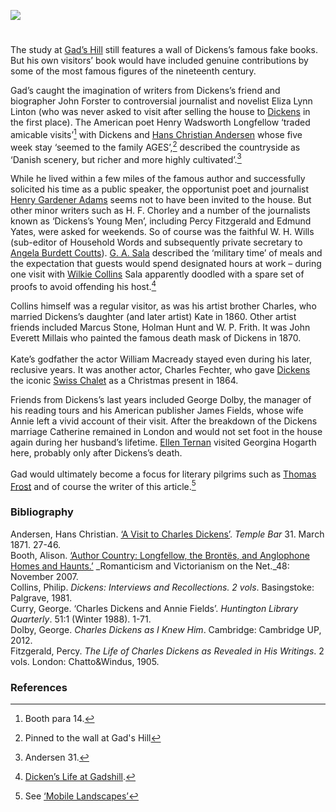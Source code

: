 <a href="https://juncture-digital.org"><img src="https://juncture-digital.org/images/ve-button.png"></a>
<param ve-config title="Dickens and Friends" author="Professor Carolyn Oulton" layout="vtl" banner="images/Grammar_School_Gate_Rochester.jpg">

<param ve-entity eid="Q729006" aliases="Chatham">
<param ve-entity eid="Q5068781" aliases="Chalk">
<param ve-entity eid="Q922739" aliases="Broadstairs">
<param ve-entity eid="Q375314" aliases="Folkestone">
<param ve-entity eid="Q29303" aliases="Canterbury">
<param ve-entity eid="Q507517" aliases="Rochester">

#

The study at [Gad’s Hill](/dickens/dickens-gads-hill) still features a wall of Dickens’s famous fake books. But his own visitors’ book would have included genuine contributions by some of the most famous figures of the nineteenth century.
<param ve-image url="https://upload.wikimedia.org/wikipedia/commons/6/60/Engraving_of_Dickens_at_Gad%27s_Hill%2C_Samuel_Hollyer.png" label="Engraving of Dickens at Gad's Hill" attribution="Samuel Hollyer, Public domain, via Wikimedia Commons">

Gad’s caught the imagination of writers from Dickens’s friend and biographer John Forster to controversial journalist and novelist Eliza Lynn Linton (who was never asked to visit after selling the house to [Dickens](/dickens) in the first place). The American poet Henry Wadsworth Longfellow ‘traded amicable visits’[^ref1]  with Dickens and [Hans Christian Andersen](/19c/19c-christian-andersen) whose five week stay ‘seemed to the family AGES’,[^ref2]  described the countryside as ‘Danish scenery, but richer and more highly cultivated’.[^ref3]
<param ve-image url="https://upload.wikimedia.org/wikipedia/commons/a/a7/Henry_Wadsworth_Longfellow%2C_photographed_by_Julia_Margaret_Cameron_in_1868.jpg" label="Henry Wadsworth Longfellow" attribution="Julia Margaret Cameron, Public domain, via Wikimedia Commons">

While he lived within a few miles of the famous author and successfully solicited his time as a public speaker, the opportunist poet and journalist [Henry Gardener Adams](/19c/19c-gardiner-adams-biography) seems not to have been invited to the house. But other minor writers such as H. F. Chorley and a number of the journalists known as ‘Dickens’s Young Men’, including Percy Fitzgerald and Edmund Yates, were asked for weekends. So of course was the faithful W. H. Wills (sub-editor of Household Words and subsequently private secretary to [Angela Burdett Coutts]( /19c/19c-burdett-coutts-biography)). [G. A. Sala](/19c/19c-sala-biography) described the ‘military time’ of meals and the expectation that guests would spend designated hours at work – during one visit with [Wilkie Collins]( /19c/19c-collins-biography) Sala apparently doodled with a spare set of proofs to avoid offending his host.[^ref4]  
<param ve-image url="https://upload.wikimedia.org/wikipedia/commons/6/65/George_Augustus_Sala_%28Waddy%2C_1872%29.jpg" label="George Augustus Sala" attribution="Frederick Waddy, Public domain, via Wikimedia Commons">

Collins himself was a regular visitor, as was his artist brother Charles, who married Dickens’s daughter (and later artist) Kate in 1860. Other artist friends included Marcus Stone, Holman Hunt and W. P. Frith. It was John Everett Millais who painted the famous death mask of Dickens in 1870.
<br><br>
Kate’s godfather the actor William Macready stayed even during his later, reclusive years. It was another actor, Charles Fechter, who gave [Dickens](/dickens) the iconic [Swiss Chalet](/dickens/dickens-swiss-chalet) as a Christmas present in 1864.
<param ve-image url="https://upload.wikimedia.org/wikipedia/commons/4/49/Charles_Dickens_and_Charles_Fechter.jpg" label="Charles Dickens and Charles Fechter" attribution="Internet Archive Book Images, No restrictions, via Wikimedia Commons">

Friends from Dickens’s last years included George Dolby, the manager of his reading tours and his American publisher James Fields, whose wife Annie left a vivid account of their visit. After the breakdown of the Dickens marriage Catherine remained in London and would not set foot in the house again during her husband’s lifetime. [Ellen Ternan](/19c/19c-ternan-biography) visited Georgina Hogarth here, probably only after Dickens’s death.
<br><br>
Gad would ultimately become a focus for literary pilgrims such as [Thomas Frost](/19c/19c-frost-biography) and of course the writer of this article.[^ref5] 
<param ve-image url="https://upload.wikimedia.org/wikipedia/commons/3/33/Ellen_Ternan.jpeg" label="Ellen Ternan" attribution="Unknown author, Public domain, via Wikimedia Commons">

### Bibliography

Andersen, Hans Christian. [‘A Visit to Charles Dickens’](https://books.google.co.uk/books?id=0j88AQAAMAAJ&newbks=0&printsec=frontcover&pg=PA28&dq=VISIT+GADSHILL&hl=en&redir_esc=y#v=onepage&q=VISIT%20GADSHILL&f=false). _Temple Bar_ 31. March 1871. 27-46.    
Booth, Alison. [‘Author Country: Longfellow, the Brontës, and Anglophone Homes and Haunts.’]( https://www.erudit.org/en/journals/ravon/1900-v1-n1-ravon1979/017438ar/) _Romanticism and Victorianism on the Net._48: November 2007.   
Collins, Philip. _Dickens: Interviews and Recollections. 2 vols_. Basingstoke: Palgrave, 1981.   
Curry, George. ‘Charles Dickens and Annie Fields’. _Huntington Library Quarterly_. 51:1 (Winter 1988). 1-71.   
Dolby, George. _Charles Dickens as I Knew Him_. Cambridge: Cambridge UP, 2012.   
Fitzgerald, Percy. _The Life of Charles Dickens as Revealed in His Writings_. 2 vols. London: Chatto&Windus, 1905.   

### References

[^ref1]:  Booth para 14.
[^ref2]:  Pinned to the wall at Gad's Hill
[^ref3]:  Andersen 31.
[^ref4]:  [Dicken’s Life at Gadshill](https://www.google.co.uk/books/edition/Pitman_s_Journal_of_Commercial_Education/U64UAAAAYAAJ?hl=en&gbpv=1&dq=%22G.+A.+SALA%22+AND+%22GAD%27S+HILL%22+AND++WILKIE&pg=PA542&printsec=frontcover).
[^ref5]: See [‘Mobile Landscapes’](/dickens/mobile-landscapes)


